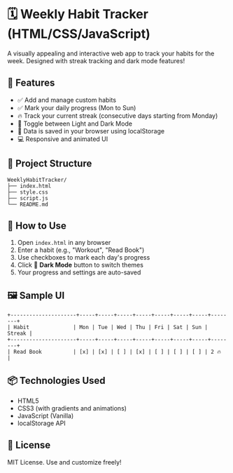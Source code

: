 # 🗓️ Weekly Habit Tracker (HTML/CSS/JavaScript)

A visually appealing and interactive web app to track your habits for the week. Designed with streak tracking and dark mode features!

## 🌟 Features

- ✅ Add and manage custom habits
- ✅ Mark your daily progress (Mon to Sun)
- 🔥 Track your current streak (consecutive days starting from Monday)
- 🌙 Toggle between Light and Dark Mode
- 💾 Data is saved in your browser using localStorage
- 💻 Responsive and animated UI

## 📁 Project Structure

```
WeeklyHabitTracker/
├── index.html
├── style.css
├── script.js
└── README.md
```

## 🚀 How to Use

1. Open `index.html` in any browser
2. Enter a habit (e.g., "Workout", "Read Book")
3. Use checkboxes to mark each day's progress
4. Click 🌙 **Dark Mode** button to switch themes
5. Your progress and settings are auto-saved

## 🖼️ Sample UI

```
+---------------------+-----+-----+-----+-----+-----+-----+-----+--------+
| Habit              | Mon | Tue | Wed | Thu | Fri | Sat | Sun | Streak |
+---------------------+-----+-----+-----+-----+-----+-----+-----+--------+
| Read Book          | [x] | [x] | [ ] | [x] | [ ] | [ ] | [ ] | 2 🔥    |
```

## 📦 Technologies Used

- HTML5
- CSS3 (with gradients and animations)
- JavaScript (Vanilla)
- localStorage API

## 📄 License

MIT License. Use and customize freely!

